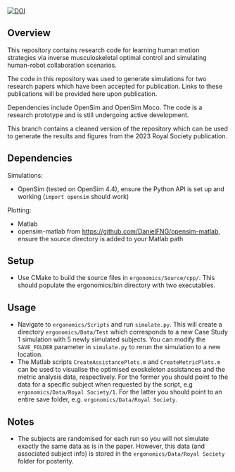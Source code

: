 [![DOI](https://zenodo.org/badge/350362988.svg)](https://zenodo.org/badge/latestdoi/350362988)

## Overview

This repository contains research code for learning human motion strategies via inverse musculoskeletal optimal control and simulating 
human-robot collaboration scenarios.

The code in this repository was used to generate simulations for two research papers which have been accepted for publication. Links to these
publications will be provided here upon publication.

Dependencies include OpenSim and OpenSim Moco. The code is a research prototype and is still undergoing active development.

This branch contains a cleaned version of the repository which can be used to generate the results and figures from the 2023 Royal Society publication.

## Dependencies 

Simulations: 
* OpenSim (tested on OpenSim 4.4), ensure the Python API is set up and working (`import opensim` should work)

Plotting:
* Matlab 
* opensim-matlab from https://github.com/DanielFNG/opensim-matlab, ensure the source directory is added to your Matlab path 

## Setup

* Use CMake to build the source files in `ergonomics/Source/cpp/`. This should populate the ergonomics/bin directory with two executables.

## Usage 

* Navigate to `ergonomics/Scripts` and run `simulate.py`. This will create a directory `ergonomics/Data/Test` which corresponds to a new Case Study 1 simulation with 5 newly simulated subjects. You can modify the `SAVE_FOLDER` parameter in `simulate.py` to rerun the simulation to a new location.
* The Matlab scripts `CreateAssistancePlots.m` and `CreateMetricPlots.m` can be used to visualise the optimised exoskeleton assistances and the metric analysis data, respectively. For the former you should point to the data for a specific subject when requested by the script, e.g `ergonomics/Data/Royal Society/1`. For the latter you should point to an entire save folder, e.g. `ergonomics/Data/Royal Society`.

## Notes

* The subjects are randomised for each run so you will not simulate exactly the same data as is in the paper. However, this data (and associated subject info) is stored in the `ergonomics/Data/Royal Society` folder for posterity. 
